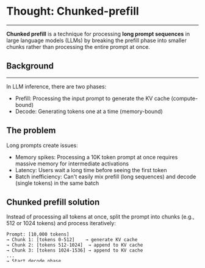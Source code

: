 # Thought: Chunked-prefill
---
**Chunked prefill** is a technique for processing **long prompt sequences** in large language models (LLMs) by breaking the prefill phase into smaller chunks rather than processing the entire prompt at once.

## Background
---
In LLM inference, there are two phases:
- Prefill: Processing the input prompt to generate the KV cache (compute-bound)
- Decode: Generating tokens one at a time (memory-bound)

## The problem
Long prompts create issues:
- Memory spikes: Processing a 10K token prompt at once requires massive memory for intermediate activations
- Latency: Users wait a long time before seeing the first token
- Batch inefficiency: Can't easily mix prefill (long sequences) and decode (single tokens) in the same batch

## Chunked prefill solution
Instead of processing all tokens at once, split the prompt into chunks (e.g., 512 or 1024 tokens) and process iteratively:
```
Prompt: [10,000 tokens]
→ Chunk 1: [tokens 0-512]    → generate KV cache
→ Chunk 2: [tokens 512-1024]  → append to KV cache  
→ Chunk 3: [tokens 1024-1536] → append to KV cache
...
→ Start decode phase
```

## Benefits
- **Lower memory footprint**: Smaller activation memory per step
- **Better batching**: Mix prefill chunks with decode requests in the same batch (similar computational intensity)
- **Faster time-to-first-token (TTFT)**: Can start generating sooner in some implementations
- I**mproved throughput**: Better GPU utilization by mixing workloads

This technique is used in **inference systems like vLLM, TensorRT-LLM, and other high-performance serving frameworks**.


## Example
Example implementation of chunked prefill with KV cache generation in PyTorch:
```
ml/chunked_prefill/chunked_prefill.py
```
### Key points:
- Chunk processing: The prompt is split into chunks (e.g., 512 tokens) and processed sequentially
- KV cache accumulation: Each chunk's keys and values are concatenated to the existing cache
- Memory efficiency: Only one chunk's activations are in memory at a time
- Seamless decode: After prefill, the cache is ready for autoregressive generation

This approach is especially useful for **serving systems handling variable-length prompts efficiently**!